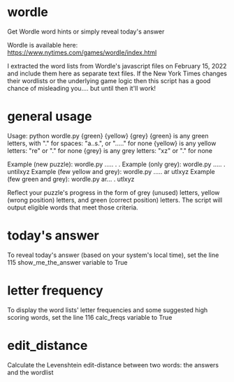 # wordle
Get Wordle word hints or simply reveal today's answer

Wordle is available here: https://www.nytimes.com/games/wordle/index.html

I extracted the word lists from Wordle's javascript files on February 15, 2022 and include them here as separate text files. If the New York Times changes their wordlists or the underlying game logic then this script has a good chance of misleading you.... but until then it'll work!

# general usage
Usage: python wordle.py {green} {yellow} {grey}
{green} is any green letters, with "." for spaces: \"a..s.\", or \".....\" for none
{yellow} is any yellow letters: \"re\" or \".\" for none
{grey} is any grey letters: \"xz\" or \".\" for none

Example (new puzzle): wordle.py ..... . .
Example (only grey): wordle.py ..... . untilxyz
Example (few yellow and grey): wordle.py ..... ar utlxyz
Example (few green and grey): wordle.py ar... . utlxyz
        
Reflect your puzzle's progress in the form of grey (unused) letters, yellow (wrong position) letters, and green (correct position) letters. The script will output eligible words that meet those criteria.

# today's answer
To reveal today's answer (based on your system's local time), set the line 115 show_me_the_answer variable to True

# letter frequency
To display the word lists' letter frequencies and some suggested high scoring words, set the line 116 calc_freqs variable to True

# edit_distance
Calculate the Levenshtein edit-distance between two words: the answers and the wordlist
